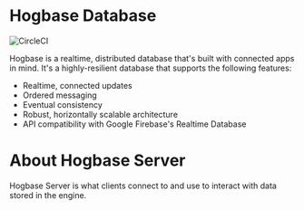 # Hogbase Database

![CircleCI](https://circleci.com/gh/hogbase/hogbase-server.svg?style=shield)

Hogbase is a realtime, distributed database that's built with connected apps in mind. It's a highly-resilient database that supports the following features:

* Realtime, connected updates
* Ordered messaging
* Eventual consistency
* Robust, horizontally scalable architecture
* API compatibility with Google Firebase's Realtime Database

# About Hogbase Server
Hogbase Server is what clients connect to and use to interact with data stored in the engine.
